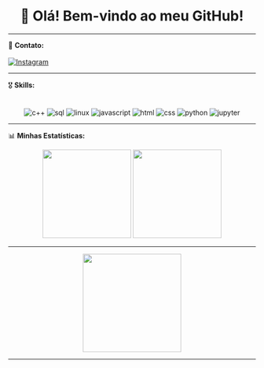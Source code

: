 <h1 align="center">👋 Olá! Bem-vindo ao meu GitHub!</h1>

---

📱 **Contato:**  
<br>
[![Instagram](https://img.shields.io/badge/Instagram-E4405F?style=for-the-badge&logo=instagram&logoColor=white)](https://www.instagram.com/edu.cpp/)

---

🎖️ **Skills:**  
<div align="center" style="display: inline_block"><br/>
    <img align="center" alt="c++" src="https://img.shields.io/badge/C%2B%2B-00599C?style=for-the-badge&logo=c%2B%2B&logoColor=white">
    <img align="center" alt="sql" src="https://img.shields.io/badge/PostgreSQL-316192?style=for-the-badge&logo=postgresql&logoColor=white">
    <img align="center" alt="linux" src="https://img.shields.io/badge/Linux-FCC624?style=for-the-badge&logo=linux&logoColor=black">
    <img align="center" alt="javascript" src="https://img.shields.io/badge/javascript-%23323330.svg?style=for-the-badge&logo=javascript&logoColor=%23F7DF1E">
    <img align="center" alt="html" src="https://img.shields.io/badge/HTML-FF4500?style=for-the-badge&logo=html5&logoColor=white">
    <img align="center" alt="css" src="https://img.shields.io/badge/CSS-1572B6?style=for-the-badge&logo=css3&logoColor=white">
    <img align="center" alt="python" src="https://img.shields.io/badge/Python-3776AB?style=for-the-badge&logo=python&logoColor=white">
    <img align="center" alt="jupyter" src="https://img.shields.io/badge/Jupyter-F37626?style=for-the-badge&logo=jupyter&logoColor=white">
</div>

---

📊 **Minhas Estatísticas:**
<div align="center">
  <img height="180em" src="https://github-readme-stats.vercel.app/api?username=Rui-cmd0&show_icons=true&theme=dark&include_all_commits=true&count_private=true"/>
  <img height="180em" src="https://github-readme-stats.vercel.app/api/top-langs/?username=Rui-cmd0&layout=compact&langs_count=7&theme=dark"/>
</div>

---


 <p align="center">
    <img src="https://media.giphy.com/media/QTfX9Ejfra3ZmNxh6B/giphy.gif" width="200">

</p>

</p>

</div>

---

